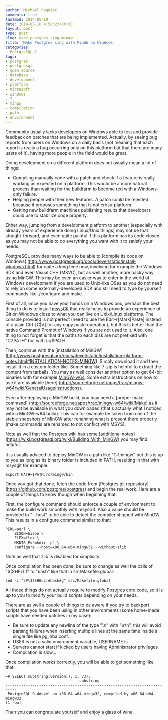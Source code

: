 ```yaml
---
author: Michael Paquier
comments: true
lastmod: 2014-05-10
date: 2014-05-10 4:58:23+00:00
layout: post
type: post
slug: make-postgres-sing-mingw
title: 'Make Postgres sing with MinGW on Windows'
categories:
- PostgreSQL-2
tags:
- postgres
- postgresql
- open source
- database
- development
- platform
- microsoft
- windows
- 7
- mingw
- compilation
- path
- environment
---
```

Community usually lacks developers on Windows able to test and provide
feedback on patches that are being implemented. Actually, by seeing bug
reports from users on Windows on a daily basis (not meaning that each
report is really a bug occurring only on this platform but that there
are many users of it), having more people in the field would be great.

Doing development on a different platform does not usually mean a lot
of things:

  * Compiling manually code with a patch and check if a feature is really
working as expected on a platform. This would be a more natural process
than waiting for the [buildfarm](buildfarm.postgresql.org/cgi-bin/show_failures.pl)
to become red with a Windows-only failure.
  * Helping people with their new features. A patch could be rejected
because it proposes something that is not cross-platform.
  * Getting new buildfarm machines publishing results that developers could
use to stabilize code properly.

Either way, jumping from a development platform to another (especially
with already years of experience doing Linux/Unix things) may not be that
straight-forward, and even quite painful if this platform has its code
closed as you may not be able to do everything you want with it to satisfy
your needs.

PostgreSQL provides many ways to be able to [compile its code on Windows]
(http://www.postgresql.org/docs/devel/static/install-windows.html)
for quite a long time now, involving for example the Windows SDK and even
Visual C++ (MSVC), but as well another, more hacky way using MinGW. This
may be even an easier way to enter in the world of Windows development
if you are used to Unix-like OSes as you do not need to rely on some
externally-developed SDK and still need to type by yourself commands
like ./configure and make.

First of all, once you have your hands on a Windows box, perhaps the
best thing to do is to install [msysGit](https://code.google.com/p/msysgit/)
that really helps to provide an experience of Git on Windows close to
what you can live on Unix/Linux platforms. The console provided is not
perfect (need to use the Edit->[Mark|Paste] instead of a plain Ctrl-[C|V]
for any copy paste operation), but this is better than the native Command
Prompt of Windows if you are not used to it. Also, one thing to not forget
is that the paths to each disk are not prefixed with "C:\PATH" but with
/c/$PATH.

Then, continue with the [installation of MinGW]
(http://www.postgresql.org/docs/devel/static/installation-platform-notes.html#INSTALLATION-NOTES-MINGW).
Simply download it and then install it in a custom folder like. Something
like 7-zip is helpful to extract the content from tarballs. You may as
well consider another option to get 64-bit binaries with for example
[MinGW-w64](http://mingw-w64.sourceforge.net/). Some extra instructions
on how to use it are available [here]
(http://sourceforge.net/apps/trac/mingw-w64/wiki/GeneralUsageInstructions).

Even after deploying a MinGW build, you may need a [proper make command]
(http://sourceforge.net/apps/trac/mingw-w64/wiki/Make) as it may not be
available in what you downloaded (that's actually what I noticed with a
MinGW-w64 build). This can for example be taken from one of the stable
snapshots of MinGW after renaming what is present there properly (make
commands are renamed to not conflict with MSYS).

Note as well that the Postgres wiki has some [additional notes]
(https://wiki.postgresql.org/wiki/Building_With_MinGW) you may
find helpful.

It is usually adviced to deploy MinGW in a path like "C:\mingw" but this
is up to you as long as its binary folder is included in PATH, resulting
in that with msysgit for example:

    export PATH=$PATH:/c/mingw/bin

Once you got that done, fetch the code from [Postgres git repository]
(https://github.com/postgres/postgres) and begin the real work. Here
are a couple of things to know though when beginning that.

First, the configure command should enforce a couple of environment
to make the build work smoothly with msysGit. Also a value should be
provided to "--host" to be able to detect the compiler shipped with
MinGW. This results in a configure command similar to that:

    PERL=perl \
        BISON=bison \
        FLEX=flex \
        MKDIR_P="mkdir -p" \
        configure --host=x86_64-w64-mingw32 --without-zlib

Note as well that zlib is disabled for simplicity.

Once compilation has been done, be sure to change as well the calls
of "$(SHELL)" to "bash" like that in src/Makefile.global:

    sed -i "s#\$(SHELL)#bash#g" src/Makefile.global

All those things do not actually require to modify Postgres core code,
so it is up to you to modify your build scripts depending on your needs.

There are as well a couple of things to be aware if you try to backport
scripts that you have been using in other environments (some home-made
scripts have needed patches in my case):

  * Be sure to update any newline of the type "\n" with "\r\n", this will
avoid parsing failures when inserting multiple lines at the same time inside
a single file like pg_hba.conf.
  * USER is not a valid environment variable, USERNAME is.
  * Servers cannot start if kicked by users having Administrator privileges
  * Compilation is slow... 

Once compilation works correctly, you will be able to get something like
that:

    =# SELECT substring(version(), 1, 73);
                                     substring
    ---------------------------------------------------------------------------
     PostgreSQL 9.4devel on x86_64-w64-mingw32, compiled by x86_64-w64-mingw32
    (1 row)

Then you can congratulate yourself and enjoy a glass of wine.
